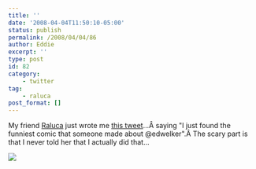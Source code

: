```yaml
---
title: ''
date: '2008-04-04T11:50:10-05:00'
status: publish
permalink: /2008/04/04/86
author: Eddie
excerpt: ''
type: post
id: 82
category:
    - twitter
tag:
    - raluca
post_format: []
---
```

My friend [Raluca](http://ralucabucur.com/) just wrote me [this tweet](http://xkcd.com/386/)...Â saying "I just found the funniest comic that someone made about @edwelker".Â The scary part is that I never told her that I actually did that...

![](http://imgs.xkcd.com/comics/duty_calls.png)
